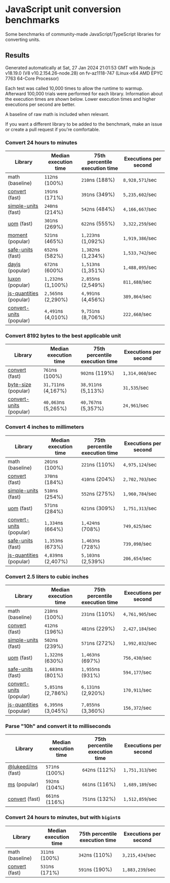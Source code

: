 # JavaScript unit conversion benchmarks

Some benchmarks of community-made JavaScript/TypeScript libraries for converting units.

## Results

<!-- beginblock(results) -->

Generated automatically at Sat, 27 Jan 2024 21:01:53 GMT with Node.js v18.19.0 (V8 v10.2.154.26-node.28) on fv-az1118-747 (Linux-x64 AMD EPYC 7763 64-Core Processor)

Each test was called 10,000 times to allow the runtime to warmup.
Afterward 100,000 trials were performed for each library.
Information about the execution times are shown below.
Lower execution times and higher executions per second are better.

A baseline of raw math is included when relevant.

If you want a different library to be added to the benchmark, make an issue or create a pull request if you're comfortable.

### Convert 24 hours to minutes

| Library                                                            | Median execution time | 75th percentile execution time | Executions per second |
| ------------------------------------------------------------------ | --------------------- | ------------------------------ | --------------------- |
| math (baseline)                                                    | `112`ns (100%)        | `210`ns (188%)                 | `8,928,571`/sec       |
| [convert](https://npmjs.com/package/convert) (fast)                | `191`ns (171%)        | `391`ns (349%)                 | `5,235,602`/sec       |
| [simple-units](https://npmjs.com/package/simple-units) (fast)      | `240`ns (214%)        | `542`ns (484%)                 | `4,166,667`/sec       |
| [uom](https://npmjs.com/package/uom) (fast)                        | `301`ns (269%)        | `622`ns (555%)                 | `3,322,259`/sec       |
| [moment](https://npmjs.com/package/moment) (popular)               | `521`ns (465%)        | `1,223`ns (1,092%)             | `1,919,386`/sec       |
| [safe-units](https://npmjs.com/package/safe-units) (fast)          | `652`ns (582%)        | `1,382`ns (1,234%)             | `1,533,742`/sec       |
| [dayjs](https://npmjs.com/package/dayjs) (popular)                 | `672`ns (600%)        | `1,513`ns (1,351%)             | `1,488,095`/sec       |
| [luxon](https://npmjs.com/package/luxon) (popular)                 | `1,232`ns (1,100%)    | `2,855`ns (2,549%)             | `811,688`/sec         |
| [js-quantities](https://npmjs.com/package/js-quantities) (popular) | `2,565`ns (2,290%)    | `4,991`ns (4,456%)             | `389,864`/sec         |
| [convert-units](https://npmjs.com/package/convert-units) (popular) | `4,491`ns (4,010%)    | `9,751`ns (8,706%)             | `222,668`/sec         |

### Convert 8192 bytes to the best applicable unit

| Library                                                            | Median execution time | 75th percentile execution time | Executions per second |
| ------------------------------------------------------------------ | --------------------- | ------------------------------ | --------------------- |
| [convert](https://npmjs.com/package/convert) (fast)                | `761`ns (100%)        | `902`ns (119%)                 | `1,314,060`/sec       |
| [byte-size](https://npmjs.com/package/byte-size) (popular)         | `31,711`ns (4,167%)   | `38,911`ns (5,113%)            | `31,535`/sec          |
| [convert-units](https://npmjs.com/package/convert-units) (popular) | `40,063`ns (5,265%)   | `40,767`ns (5,357%)            | `24,961`/sec          |

### Convert 4 inches to millimeters

| Library                                                            | Median execution time | 75th percentile execution time | Executions per second |
| ------------------------------------------------------------------ | --------------------- | ------------------------------ | --------------------- |
| math (baseline)                                                    | `201`ns (100%)        | `221`ns (110%)                 | `4,975,124`/sec       |
| [convert](https://npmjs.com/package/convert) (fast)                | `370`ns (184%)        | `410`ns (204%)                 | `2,702,703`/sec       |
| [simple-units](https://npmjs.com/package/simple-units) (fast)      | `510`ns (254%)        | `552`ns (275%)                 | `1,960,784`/sec       |
| [uom](https://npmjs.com/package/uom) (fast)                        | `571`ns (284%)        | `621`ns (309%)                 | `1,751,313`/sec       |
| [convert-units](https://npmjs.com/package/convert-units) (popular) | `1,334`ns (664%)      | `1,424`ns (708%)               | `749,625`/sec         |
| [safe-units](https://npmjs.com/package/safe-units) (fast)          | `1,353`ns (673%)      | `1,463`ns (728%)               | `739,098`/sec         |
| [js-quantities](https://npmjs.com/package/js-quantities) (popular) | `4,839`ns (2,407%)    | `5,103`ns (2,539%)             | `206,654`/sec         |

### Convert 2.5 liters to cubic inches

| Library                                                            | Median execution time | 75th percentile execution time | Executions per second |
| ------------------------------------------------------------------ | --------------------- | ------------------------------ | --------------------- |
| math (baseline)                                                    | `210`ns (100%)        | `231`ns (110%)                 | `4,761,905`/sec       |
| [convert](https://npmjs.com/package/convert) (fast)                | `412`ns (196%)        | `481`ns (229%)                 | `2,427,184`/sec       |
| [simple-units](https://npmjs.com/package/simple-units) (fast)      | `502`ns (239%)        | `571`ns (272%)                 | `1,992,032`/sec       |
| [uom](https://npmjs.com/package/uom) (fast)                        | `1,322`ns (630%)      | `1,463`ns (697%)               | `756,430`/sec         |
| [safe-units](https://npmjs.com/package/safe-units) (fast)          | `1,683`ns (801%)      | `1,955`ns (931%)               | `594,177`/sec         |
| [convert-units](https://npmjs.com/package/convert-units) (popular) | `5,851`ns (2,786%)    | `6,131`ns (2,920%)             | `170,911`/sec         |
| [js-quantities](https://npmjs.com/package/js-quantities) (popular) | `6,395`ns (3,045%)    | `7,055`ns (3,360%)             | `156,372`/sec         |

### Parse "10h" and convert it to milliseconds

| Library                                                   | Median execution time | 75th percentile execution time | Executions per second |
| --------------------------------------------------------- | --------------------- | ------------------------------ | --------------------- |
| [@lukeed/ms](https://npmjs.com/package/@lukeed/ms) (fast) | `571`ns (100%)        | `642`ns (112%)                 | `1,751,313`/sec       |
| [ms](https://npmjs.com/package/ms) (popular)              | `592`ns (104%)        | `661`ns (116%)                 | `1,689,189`/sec       |
| [convert](https://npmjs.com/package/convert) (fast)       | `661`ns (116%)        | `751`ns (132%)                 | `1,512,859`/sec       |

### Convert 24 hours to minutes, but with `bigint`s

| Library                                             | Median execution time | 75th percentile execution time | Executions per second |
| --------------------------------------------------- | --------------------- | ------------------------------ | --------------------- |
| math (baseline)                                     | `311`ns (100%)        | `342`ns (110%)                 | `3,215,434`/sec       |
| [convert](https://npmjs.com/package/convert) (fast) | `531`ns (171%)        | `591`ns (190%)                 | `1,883,239`/sec       |

<!-- endblock(results) -->
